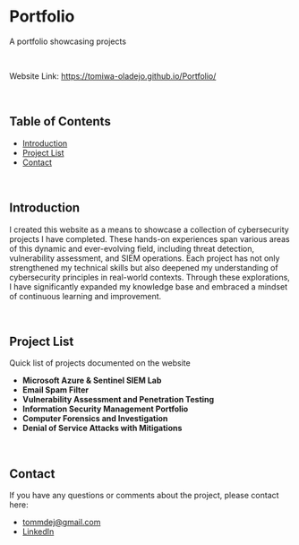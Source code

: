 # Portfolio

A portfolio showcasing projects

<br>

Website Link: https://tomiwa-oladejo.github.io/Portfolio/

<br>

## Table of Contents
- [Introduction](#introduction)
- [Project List](#projectlist)
- [Contact](#contact)

<br>

## Introduction
I created this website as a means to showcase a collection of cybersecurity projects I have completed. These hands-on experiences span various areas of this dynamic and ever-evolving field, including threat detection, vulnerability assessment, and SIEM operations. Each project has not only strengthened my technical skills but also deepened my understanding of cybersecurity principles in real-world contexts. Through these explorations, I have significantly expanded my knowledge base and embraced a mindset of continuous learning and improvement.

<br>

## Project List
Quick list of projects documented on the website
- **Microsoft Azure & Sentinel SIEM Lab**
- **Email Spam Filter**
- **Vulnerability Assessment and Penetration Testing**
- **Information Security Management Portfolio**
- **Computer Forensics and Investigation**
- **Denial of Service Attacks with Mitigations**

<br>

## Contact
If you have any questions or comments about the project, please contact here:
- tommdej@gmail.com
- [LinkedIn](https://www.linkedin.com/in/tomiwa-oladejo/)
